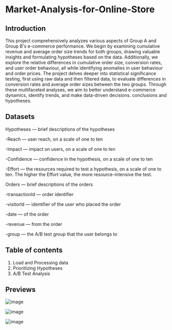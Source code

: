 # Market-Analysis-for-Online-Store
## Introduction
 This project comprehensively analyzes various aspects of Group A and Group B's e-commerce performance. We begin by examining cumulative revenue and average order size trends for both groups, drawing valuable insights and formulating hypotheses based on the data. Additionally, we explore the relative differences in cumulative order size, conversion rates, and user order behaviour, all while identifying anomalies in user behaviour and order prices. The project delves deeper into statistical significance testing, first using raw data and then filtered data, to evaluate differences in conversion rates and average order sizes between the two groups. Through these multifaceted analyses, we aim to better understand e-commerce dynamics, identify trends, and make data-driven decisions. conclusions and hypotheses.

## Datasets

Hypotheses — brief descriptions of the hypotheses

-Reach — user reach, on a scale of one to ten

-Impact — impact on users, on a scale of one to ten

-Confidence — confidence in the hypothesis, on a scale of one to ten

-Effort — the resources required to test a hypothesis, on a scale of one to ten. The higher the Effort value, the more resource-intensive the test.

Orders — brief descriptions of the orders

-transactionId — order identifier

-visitorId — identifier of the user who placed the order

-date — of the order

-revenue — from the order

-group — the A/B test group that the user belongs to

## Table of contents
1. Load and Processing data
2. Prioritizing Hypotheses
3. A/B Test Analysis
   
   

## Previews

![image](https://github.com/kaizermm/Market-Analysis-for-Online-Store/assets/121756502/84aac51e-0261-4f1a-9af3-32d7d9b59fed)

![image](https://github.com/kaizermm/Market-Analysis-for-Online-Store/assets/121756502/0d533070-45d2-499b-a6d9-f48d35a4e2f7)

![image](https://github.com/kaizermm/Market-Analysis-for-Online-Store/assets/121756502/808f5f67-fb8c-44ca-bc12-cbf528b5f2c1)





